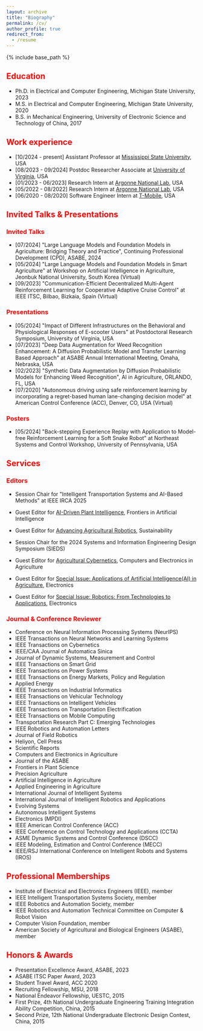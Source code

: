 ```yaml
---
layout: archive
title: "Biography"
permalink: /cv/
author_profile: true
redirect_from:
  - /resume
---
```


{% include base_path %}


<h2 style="color: red;">Education</h2>

- Ph.D. in Electrical and Computer Engineering, Michigan State University, 2023
- M.S. in Electrical and Computer Engineering, Michigan State University, 2020
- B.S. in Mechanical Engineering, University of Electronic Science and Technology of China, 2017

<h2 style="color: red;">Work experience</h2>

- [10/2024 - present] Assistant Professor at [Mississippi State University](https://www.msstate.edu/), USA
- [08/2023 - 09/2024] Postdoc Researcher Associate at [University of Virginia](https://www.virginia.edu/), USA
- [01/2023 - 06/2023] Research Intern at [Argonne National Lab](https://www.anl.gov/), USA
- [05/2022 - 08/2022] Research Intern at [Argonne National Lab](https://www.anl.gov/), USA
- [06/2020 - 08/2020] Software Engineer Intern at [T-Mobile](https://www.t-mobile.com/about-us), USA

<h2 style="color: red;">Invited Talks & Presentations</h2>

<h3 style="color: red;">Invited Talks</h3>
 
- [07/2024] "Large Language Models and Foundation Models in Agriculture: Bridging Theory and Practice", Continuing Professional Development (CPD), ASABE, 2024
- [05/2024] "Large Language Models and Foundation Models in Smart Agriculture" at Workshop on Artificial Intelligence in Agriculture, Jeonbuk National University, South Korea (Virtual)
- [09/2023] "Communication-Efficient Decentralized Multi-Agent Reinforcement Learning for Cooperative Adaptive Cruise Control" at IEEE ITSC, Bilbao, Bizkaia, Spain (Virtual)

<h3 style="color: red;">Presentations</h3>
 
- [05/2024] "Impact of Different Infrastructures on the Behavioral and Physiological Responses of E-scooter Users" at Postdoctoral Research Symposium, University of Virginia, USA
- [07/2023] "Deep Data Augmentation for Weed Recognition Enhancement: A Diffusion Probabilistic Model and Transfer Learning Based Approach" at ASABE Annual International Meeting, Omaha, Nebraska, USA
- [02/2023] "Synthetic Data Augmentation by Diffusion Probabilistic Models for Enhancing Weed Recognition", AI in Agriculture, ORLANDO, FL, USA
- [07/2020] "Autonomous driving using safe reinforcement learning by incorporating a regret-based human lane-changing decision model" at American Control Conference (ACC), Denver, CO, USA  (Virtual)


<h3 style="color: red;">Posters</h3>

- [05/2024] "Back-stepping Experience Replay with Application to Model-free Reinforcement Learning for a Soft Snake Robot" at Northeast Systems and Control Workshop, University of Pennsylvania, USA


<h2 style="color: red;">Services</h2>

<h3 style="color: red;">Editors</h3>

- Session Chair for "Intelligent Transportation Systems and AI-Based Methods" at IEEE IRCA 2025

- Guest Editor for [AI-Driven Plant Intelligence](https://www.frontiersin.org/research-topics/70727/ai-driven-plant-intelligence-bridging-multimodal-sensing-adaptive-learning-and-ecological-sustainability-in-precision-plant-protection), Frontiers in Artificial Intelligence
  
- Guest Editor for [Advancing Agricultural Robotics](https://www.mdpi.com/journal/sustainability/special_issues/P4Y911QVQV), Sustainability
- Session Chair for the 2024 Systems and Information Engineering Design Symposium (SIEDS)
- Guest Editor for [Agricultural Cybernetics](https://www.sciencedirect.com/journal/computers-and-electronics-in-agriculture/special-issue/10VPBS35XNL), Computers and Electronics in Agriculture
- Guest Editor for [Special Issue: Applications of Artificial Intelligence(AI) in Agriculture](https://www.mdpi.com/journal/electronics/special_issues/0KNMZ9J09C), Electronics
- Guest Editor for [Special Issue: Robotics: From Technologies to Applications](https://www.mdpi.com/journal/electronics/special_issues/9JF41Y3479), Electronics


<h3 style="color: red;">Journal & Conference Reviewer</h3>

- Conference on Neural Information Processing Systems (NeurIPS)
- IEEE Transactions on Neural Networks and Learning Systems
- IEEE Transactions on Cybernetics
- IEEE/CAA Journal of Automatica Sinica
- Journal of Dynamic Systems, Measurement and Control 
- IEEE Transactions on Smart Grid
- IEEE Transactions on Power Systems
- IEEE Transactions on Energy Markets, Policy and Regulation
- Applied Energy
- IEEE Transactions on Industrial Informatics
- IEEE Transactions on Vehicular Technology
- IEEE Transactions on Intelligent Vehicles
- IEEE Transactions on Transportation Electrification
- IEEE Transactions on Mobile Computing
- Transportation Research Part C: Emerging Technologies
- IEEE Robotics and Automation Letters
- Journal of Field Robotics
- Heliyon, Cell Press
- Scientific Reports
- Computers and Electronics in Agriculture
- Journal of the ASABE
- Frontiers in Plant Science
- Precision Agriculture
- Artificial Intelligence in Agriculture
- Applied Engineering in Agriculture
- International Journal of Intelligent Systems
- International Journal of Intelligent Robotics and Applications
- Evolving Systems
- Autonomous Intelligent Systems
- Electronics (MPDI)
- IEEE American Control Conference (ACC)
- IEEE Conference on Control Technology and Applications (CCTA)
- ASME Dynamic Systems and Control Conference (DSCC)
- IEEE Modeling, Estimation and Control Conference (MECC)
- IEEE/RSJ International Conference on Intelligent Robots and Systems (IROS) 


<h2 style="color: red;">Professional Memberships</h2>

- Institute of Electrical and Electronics Engineers (IEEE), member
- IEEE Intelligent Transportation Systems Society, member
- IEEE Robotics and Automation Society, member
- IEEE Robotics and Automation Technical Committee on Computer & Robot Vision
- Computer Vision Foundation, member
- American Society of Agricultural and Biological Engineers (ASABE), member


<h2 style="color: red;">Honors & Awards</h2>
 
- Presentation Excellence Award, ASABE, 2023
- ASABE ITSC Paper Award, 2023
- Student Travel Award, ACC 2020
- Recruiting Fellowship, MSU, 2018
- National Endeavor Fellowship, UESTC, 2015
- First Prize, 4th National Undergraduate Engineering Training Integration Ability Competition, China, 2015
- Second Prize, 12th National Undergraduate Electronic Design Contest, China, 2015
